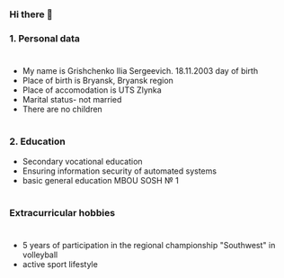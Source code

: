 ### Hi there 👋

### 1. Personal data 
#
 - My name is Grishchenko Ilia Sergeevich. 18.11.2003 day of birth
 - Place of birth is Bryansk, Bryansk region
 - Place of accomodation is UTS Zlynka
 - Marital status- not married
 - There are no children
#
### 2. Education

 - Secondary vocational education
 - Ensuring information security of automated systems
 - basic general education MBOU SOSH № 1
#
### Extracurricular hobbies
#
 - 5 years of participation in the regional championship "Southwest" in volleyball
 - active sport lifestyle

